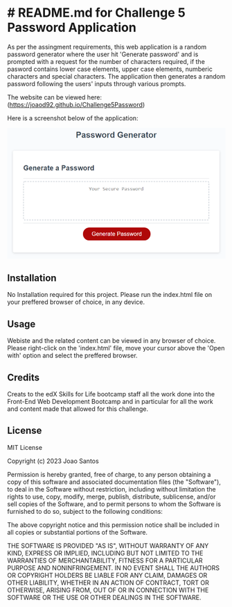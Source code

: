 # # README.md for Challenge 5 Password Application

As per the assingment requirements, this web application is a random password generator where the user hit 'Generate password' and is prompted with a request for the number of characters required, if the pasword contains lower case elements, upper case elements, numberic characters and special characters.
The application then generates a random password following the users' inputs through various prompts. 

The website can be viewed here: (https://joaod92.github.io/Challenge5Password)

Here is a screenshot below of the application:

![Demo Screenshot](assets/05-javascript-challenge-demo.png)


## Installation
No Installation required for this project. Please run the index.html file on your preffered browser of choice, in any device. 

## Usage
Webiste and the related content can be viewed in any browser of choice. Please right-click on the 'index.html' file, move your cursor above the 'Open with' option and select the preffered browser. 

## Credits
Creats to the edX Skills for Life bootcamp staff all the work done into the Front-End Web Development Bootcamp and in particular for all the work and content made that allowed for this challenge. 

## License

MIT License

Copyright (c) 2023 Joao Santos

Permission is hereby granted, free of charge, to any person obtaining a copy
of this software and associated documentation files (the "Software"), to deal
in the Software without restriction, including without limitation the rights
to use, copy, modify, merge, publish, distribute, sublicense, and/or sell
copies of the Software, and to permit persons to whom the Software is
furnished to do so, subject to the following conditions:

The above copyright notice and this permission notice shall be included in all
copies or substantial portions of the Software.

THE SOFTWARE IS PROVIDED "AS IS", WITHOUT WARRANTY OF ANY KIND, EXPRESS OR
IMPLIED, INCLUDING BUT NOT LIMITED TO THE WARRANTIES OF MERCHANTABILITY,
FITNESS FOR A PARTICULAR PURPOSE AND NONINFRINGEMENT. IN NO EVENT SHALL THE
AUTHORS OR COPYRIGHT HOLDERS BE LIABLE FOR ANY CLAIM, DAMAGES OR OTHER
LIABILITY, WHETHER IN AN ACTION OF CONTRACT, TORT OR OTHERWISE, ARISING FROM,
OUT OF OR IN CONNECTION WITH THE SOFTWARE OR THE USE OR OTHER DEALINGS IN THE
SOFTWARE.